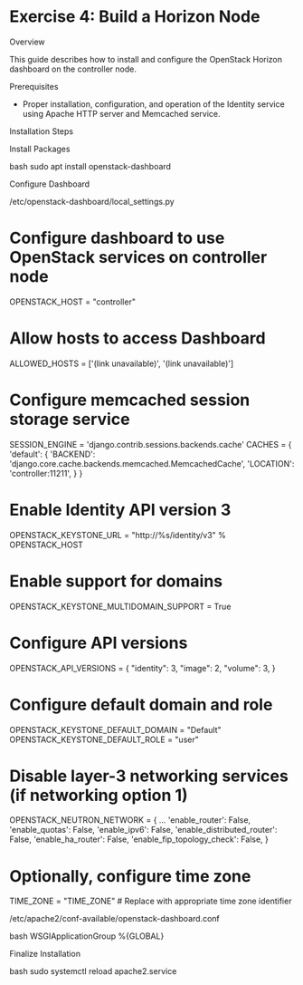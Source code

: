 
# Exercise 4: Build a Horizon Node

Overview

This guide describes how to install and configure the OpenStack Horizon dashboard on the controller node.

Prerequisites

- Proper installation, configuration, and operation of the Identity service using Apache HTTP server and Memcached service.

Installation Steps

Install Packages


bash
sudo apt install openstack-dashboard


Configure Dashboard

/etc/openstack-dashboard/local_settings.py


# Configure dashboard to use OpenStack services on controller node
OPENSTACK_HOST = "controller"

# Allow hosts to access Dashboard
ALLOWED_HOSTS = ['(link unavailable)', '(link unavailable)']

# Configure memcached session storage service
SESSION_ENGINE = 'django.contrib.sessions.backends.cache'
CACHES = {
    'default': {
        'BACKEND': 'django.core.cache.backends.memcached.MemcachedCache',
        'LOCATION': 'controller:11211',
    }
}

# Enable Identity API version 3
OPENSTACK_KEYSTONE_URL = "http://%s/identity/v3" % OPENSTACK_HOST

# Enable support for domains
OPENSTACK_KEYSTONE_MULTIDOMAIN_SUPPORT = True

# Configure API versions
OPENSTACK_API_VERSIONS = {
    "identity": 3,
    "image": 2,
    "volume": 3,
}

# Configure default domain and role
OPENSTACK_KEYSTONE_DEFAULT_DOMAIN = "Default"
OPENSTACK_KEYSTONE_DEFAULT_ROLE = "user"

# Disable layer-3 networking services (if networking option 1)
OPENSTACK_NEUTRON_NETWORK = {
    ... 
    'enable_router': False,
    'enable_quotas': False,
    'enable_ipv6': False,
    'enable_distributed_router': False,
    'enable_ha_router': False,
    'enable_fip_topology_check': False,
}

# Optionally, configure time zone
TIME_ZONE = "TIME_ZONE"  # Replace with appropriate time zone identifier


/etc/apache2/conf-available/openstack-dashboard.conf


bash
WSGIApplicationGroup %{GLOBAL}


Finalize Installation


bash
sudo systemctl reload apache2.service
